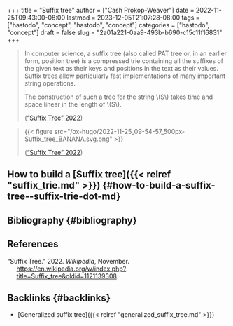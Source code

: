 +++
title = "Suffix tree"
author = ["Cash Prokop-Weaver"]
date = 2022-11-25T09:43:00-08:00
lastmod = 2023-12-05T21:07:28-08:00
tags = ["hastodo", "concept", "hastodo", "concept"]
categories = ["hastodo", "concept"]
draft = false
slug = "2a01a221-0aa9-493b-b690-c15c11f16831"
+++

> In computer science, a suffix tree (also called PAT tree or, in an earlier form, position tree) is a compressed trie containing all the suffixes of the given text as their keys and positions in the text as their values. Suffix trees allow particularly fast implementations of many important string operations.
>
> The construction of such a tree for the string \\(S\\) takes time and space linear in the length of \\(S\\).
>
> (<a href="#citeproc_bib_item_1">“Suffix Tree” 2022</a>)

<!--quoteend-->

> {{< figure src="/ox-hugo/2022-11-25_09-54-57_500px-Suffix_tree_BANANA.svg.png" >}}
>
> (<a href="#citeproc_bib_item_1">“Suffix Tree” 2022</a>)


## How to build a [Suffix tree]({{< relref "suffix_trie.md" >}}) {#how-to-build-a-suffix-tree--suffix-trie-dot-md}


## Bibliography {#bibliography}

## References

<style>.csl-entry{text-indent: -1.5em; margin-left: 1.5em;}</style><div class="csl-bib-body">
  <div class="csl-entry"><a id="citeproc_bib_item_1"></a>“Suffix Tree.” 2022. <i>Wikipedia</i>, November. <a href="https://en.wikipedia.org/w/index.php?title=Suffix_tree&oldid=1121139308">https://en.wikipedia.org/w/index.php?title=Suffix_tree&#38;oldid=1121139308</a>.</div>
</div>


## Backlinks {#backlinks}

-   [Generalized suffix tree]({{< relref "generalized_suffix_tree.md" >}})

